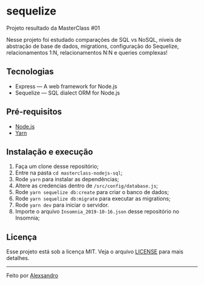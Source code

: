 # sequelize
Projeto resultado da MasterClass #01

Nesse projeto foi estudado comparações de SQL vs NoSQL, níveis de abstração de base de dados, migrations, configuração do Sequelize, relacionamentos 1:N, relacionamentos N:N e queries complexas!

## Tecnologias

- Express — A web framework for Node.js
- Sequelize — SQL dialect ORM for Node.js

## Pré-requisitos

- [Node.js](https://nodejs.org/en/)
- [Yarn](https://yarnpkg.com/pt-BR/docs/install)

## Instalação e execução

1. Faça um clone desse repositório;
2. Entre na pasta `cd masterclass-nodejs-sql`;
3. Rode `yarn` para instalar as dependências;
4. Altere as credencias dentro de `/src/config/database.js`;
5. Rode `yarn sequelize db:create` para criar o banco de dados;
6. Rode `yarn sequelize db:migrate` para executar as migrations;
7. Rode `yarn dev` para iniciar o servidor.
8. Importe o arquivo `Insomnia_2019-10-16.json` desse repositório no Insomnia;


## Licença

Esse projeto está sob a licença MIT. Veja o arquivo [LICENSE](LICENSE.md) para mais detalhes.

---
Feito por [Alexsandro](https://github.com/AlexSRH)
